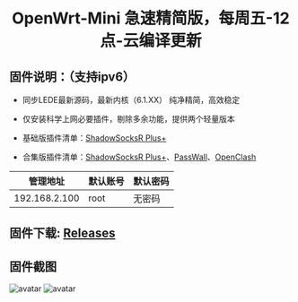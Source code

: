 <div align="center">
<h1>OpenWrt-Mini  急速精简版，每周五-12点-云编译更新</h1>
</div>

## 固件说明：（支持ipv6）

 - 同步LEDE最新源码，最新内核（6.1.XX）  纯净精简，高效稳定

 - 仅安装科学上网必要插件，剔除多余功能，提供两个轻量版本

 - 基础版插件清单：[ShadowSocksR Plus+](https://github.com/fw876/helloworld.git)

 - 合集版插件清单：[ShadowSocksR Plus+](https://github.com/fw876/helloworld.git)、[PassWall](https://github.com/xiaorouji/openwrt-passwall.git)、[OpenClash](https://github.com/vernesong/OpenClash.git.git)

| 管理地址  | 默认账号 | 默认密码 |
| ---- | ---- | ---- |
| 192.168.2.100 | root | 无密码 |

## 固件下载:   [Releases](https://github.com/TraderWukong/OpenWrt-Mini/releases) 

## 固件截图

![avatar](https://github.com/TraderWukong/OpenWrt-Mini/blob/main/jpg/OpenWrt-1.jpg)
![avatar](https://github.com/TraderWukong/OpenWrt-Mini/blob/main/jpg/OpenWrt-2.jpg)
